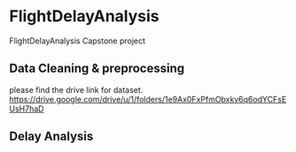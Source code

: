 # FlightDelayAnalysis
FlightDelayAnalysis Capstone project


## Data Cleaning & preprocessing
please find the drive link for dataset.
https://drive.google.com/drive/u/1/folders/1e9Ax0FxPfmObxkv6q6odYCFsEUsH7haD


## Delay Analysis 
